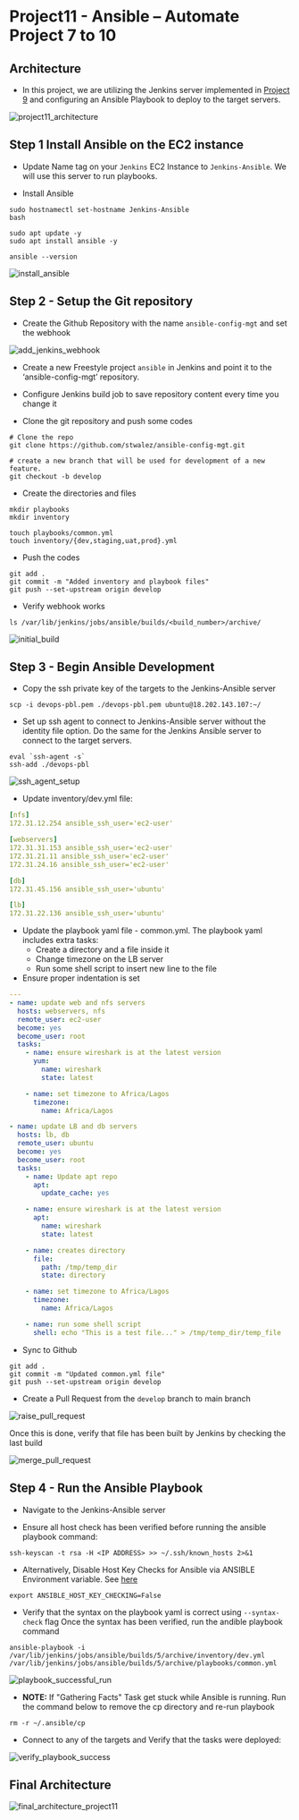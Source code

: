 # Project11 - Ansible – Automate Project 7 to 10

## Architecture
- In this project, we are utilizing the Jenkins server implemented in [Project 9](../Project-7/project7.md) and configuring an Ansible Playbook to deploy to the target servers.

![project11_architecture](Screenshots/project11_architecture.png)

## Step 1 Install Ansible on the EC2 instance
- Update Name tag on your `Jenkins` EC2 Instance to `Jenkins-Ansible`. We will use this server to run playbooks.

- Install Ansible
``` shell
sudo hostnamectl set-hostname Jenkins-Ansible
bash

sudo apt update -y
sudo apt install ansible -y

ansible --version
```
![install_ansible](Screenshots/install_ansible.png)

## Step 2 - Setup the Git repository
- Create the Github Repository with the name `ansible-config-mgt` and set the webhook

![add_jenkins_webhook](Screenshots/add_jenkins_webhook.png)

- Create a new Freestyle project `ansible` in Jenkins and point it to the ‘ansible-config-mgt’ repository.

- Configure Jenkins build job to save repository content every time you change it

- Clone the git repository and push some codes
``` shell
# Clone the repo
git clone https://github.com/stwalez/ansible-config-mgt.git

# create a new branch that will be used for development of a new feature.
git checkout -b develop
```

- Create the directories and files
```
mkdir playbooks
mkdir inventory

touch playbooks/common.yml
touch inventory/{dev,staging,uat,prod}.yml
```

- Push the codes
``` shell
git add .
git commit -m "Added inventory and playbook files"
git push --set-upstream origin develop

```

- Verify webhook works
```
ls /var/lib/jenkins/jobs/ansible/builds/<build_number>/archive/
```
![initial_build](Screenshots/initial_build.png)

## Step 3 - Begin Ansible Development
- Copy the ssh private key of the targets to the Jenkins-Ansible server
``` shell
scp -i devops-pbl.pem ./devops-pbl.pem ubuntu@18.202.143.107:~/
```

- Set up ssh agent to connect to Jenkins-Ansible server without the identity file option. 
Do the same for the Jenkins Ansible server to connect to the target servers.
``` shell
eval `ssh-agent -s`
ssh-add ./devops-pbl
```
![ssh_agent_setup](Screenshots/ssh_agent_setup.png)

- Update inventory/dev.yml file:
``` yaml
[nfs]
172.31.12.254 ansible_ssh_user='ec2-user'

[webservers]
172.31.31.153 ansible_ssh_user='ec2-user'
172.31.21.11 ansible_ssh_user='ec2-user'
172.31.24.16 ansible_ssh_user='ec2-user'

[db]
172.31.45.156 ansible_ssh_user='ubuntu' 

[lb]
172.31.22.136 ansible_ssh_user='ubuntu'
```

- Update the playbook yaml file - common.yml. The playbook yaml includes extra tasks:
	- Create a directory and a file inside it
	- Change timezone on the LB server
	- Run some shell script to insert new line to the file
- Ensure proper indentation is set

``` yaml
---
- name: update web and nfs servers
  hosts: webservers, nfs
  remote_user: ec2-user
  become: yes
  become_user: root
  tasks:
    - name: ensure wireshark is at the latest version
      yum:
        name: wireshark
        state: latest

    - name: set timezone to Africa/Lagos
      timezone:
        name: Africa/Lagos

- name: update LB and db servers
  hosts: lb, db
  remote_user: ubuntu
  become: yes
  become_user: root
  tasks:
    - name: Update apt repo
      apt: 
        update_cache: yes

    - name: ensure wireshark is at the latest version
      apt:
        name: wireshark
        state: latest

    - name: creates directory
      file:
        path: /tmp/temp_dir
        state: directory

    - name: set timezone to Africa/Lagos
      timezone:
        name: Africa/Lagos

    - name: run some shell script
      shell: echo "This is a test file..." > /tmp/temp_dir/temp_file
```

- Sync to Github
``` shell
git add .
git commit -m "Updated common.yml file"
git push --set-upstream origin develop
```

- Create a Pull Request from the `develop` branch to main branch

![raise_pull_request](Screenshots/raise_pull_request.png)

Once this is done, verify that file has been built by Jenkins by checking the last build

![merge_pull_request](Screenshots/merge_pull_request.png)

## Step 4 - Run the Ansible Playbook
- Navigate to the Jenkins-Ansible server

- Ensure all host check has been verified before running the ansible playbook command:

```
ssh-keyscan -t rsa -H <IP ADDRESS> >> ~/.ssh/known_hosts 2>&1
```
- Alternatively, Disable Host Key Checks for Ansible via ANSIBLE Environment variable. See [here](https://stackoverflow.com/questions/46929624/failed-to-connect-to-the-host-via-ssh-host-key-verification-failed-r-n)
```
export ANSIBLE_HOST_KEY_CHECKING=False
```

- Verify that the syntax on the playbook yaml is correct using `--syntax-check` flag
Once the syntax has been verified, run the andible playbook command
``` 
ansible-playbook -i /var/lib/jenkins/jobs/ansible/builds/5/archive/inventory/dev.yml /var/lib/jenkins/jobs/ansible/builds/5/archive/playbooks/common.yml
```
![playbook_successful_run](Screenshots/playbook_successful_run.png)

- **NOTE:** If "Gathering Facts" Task get stuck while Ansible is running. Run the command below to remove the cp directory and re-run playbook
```
rm -r ~/.ansible/cp
```

- Connect to any of the targets and Verify that the tasks were deployed:

![verify_playbook_success](Screenshots/verify_playbook_success.png)

## Final Architecture

![final_architecture_project11](Screenshots/final_architecture_project11.png)
